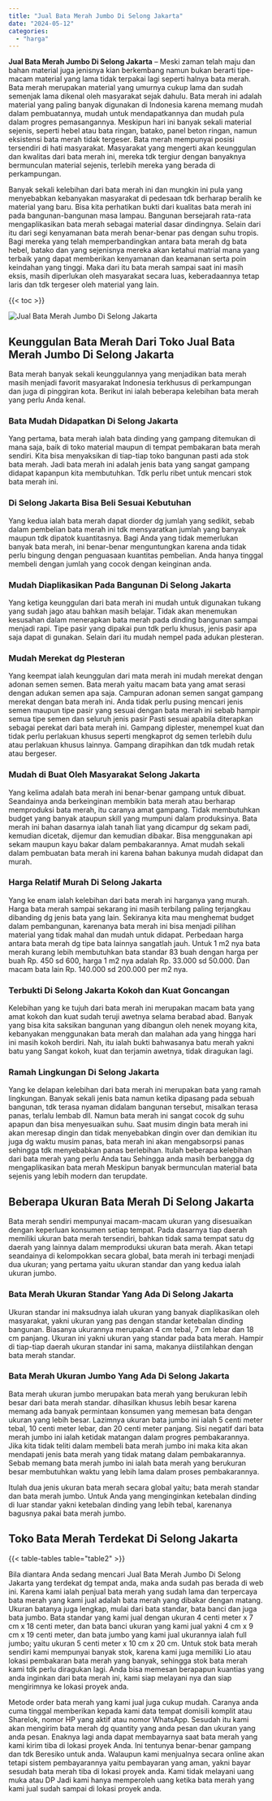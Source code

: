 ```yaml
---
title: "Jual Bata Merah Jumbo Di Selong Jakarta"
date: "2024-05-12"
categories: 
  - "harga"
---
```


**Jual Bata Merah Jumbo Di Selong Jakarta** – Meski zaman telah maju dan bahan material juga jenisnya kian berkembang namun bukan berarti tipe-macam material yang lama tidak terpakai lagi seperti halnya bata merah. Bata merah merupakan material yang umurnya cukup lama dan sudah semenjak lama dikenal oleh masyarakat sejak dahulu. Bata merah ini adalah material yang paling banyak digunakan di Indonesia karena memang mudah dalam pembuatannya, mudah untuk mendapatkannya dan mudah pula dalam progres pemasangannya. Meskipun hari ini banyak sekali material sejenis, seperti hebel atau bata ringan, batako, panel beton ringan, namun eksistensi bata merah tidak tergeser. Bata merah mempunyai posisi tersendiri di hati masyarakat. Masyarakat yang mengerti akan keunggulan dan kwalitas dari bata merah ini, mereka tdk tergiur dengan banyaknya bermunculan material sejenis, terlebih mereka yang berada di perkampungan.

Banyak sekali kelebihan dari bata merah ini dan mungkin ini pula yang menyebabkan kebanyakan masyarakat di pedesaan tdk berharap beralih ke material yang baru. Bisa kita perhatikan bukti dari kualitas bata merah ini pada bangunan-bangunan masa lampau. Bangunan bersejarah rata-rata mengaplikasikan bata merah sebagai material dasar dindingnya. Selain dari itu dari segi kenyamanan bata merah benar-benar pas dengan suhu tropis. Bagi mereka yang telah memperbandingkan antara bata merah dg bata hebel, batako dan yang sejenisnya mereka akan ketahui matrial mana yang terbaik yang dapat memberikan kenyamanan dan keamanan serta poin keindahan yang tinggi. Maka dari itu bata merah sampai saat ini masih eksis, masih diperlukan oleh masyarakat secara luas, keberadaannya tetap laris dan tdk tergeser oleh material yang lain.

{{< toc >}}

![Jual Bata Merah Jumbo Di Selong Jakarta](/images/jual-bata-merah-25.png)

## Keunggulan Bata Merah Dari Toko Jual Bata Merah Jumbo Di Selong Jakarta

Bata merah banyak sekali keunggulannya yang menjadikan bata merah masih menjadi favorit masyarakat Indonesia terkhusus di perkampungan dan juga di pinggiran kota. Berikut ini ialah beberapa kelebihan bata merah yang perlu Anda kenal.

### Bata Mudah Didapatkan Di Selong Jakarta

Yang pertama, bata merah ialah bata dinding yang gampang ditemukan di mana saja, baik di toko material maupun di tempat pembakaran bata merah sendiri. Kita bisa menyaksikan di tiap-tiap toko bangunan pasti ada stok bata merah. Jadi bata merah ini adalah jenis bata yang sangat gampang didapat kapanpun kita membutuhkan. Tdk perlu ribet untuk mencari stok bata merah ini.

### Di Selong Jakarta Bisa Beli Sesuai Kebutuhan

Yang kedua ialah bata merah dapat diorder dg jumlah yang sedikit, sebab dalam pembelian bata merah ini tdk mensyaratkan jumlah yang banyak maupun tdk dipatok kuantitasnya. Bagi Anda yang tidak memerlukan banyak bata merah, ini benar-benar menguntungkan karena anda tidak perlu bingung dengan penguasaan kuantitas pembelian. Anda hanya tinggal membeli dengan jumlah yang cocok dengan keinginan anda.

### Mudah Diaplikasikan Pada Bangunan Di Selong Jakarta

Yang ketiga keunggulan dari bata merah ini mudah untuk digunakan tukang yang sudah jago atau bahkan masih belajar. Tidak akan menemukan kesusahan dalam menerapkan bata merah pada dinding bangunan sampai menjadi rapi. Tipe pasir yang dipakai pun tdk perlu khusus, jenis pasir apa saja dapat di gunakan. Selain dari itu mudah nempel pada adukan plesteran.

### Mudah Merekat dg Plesteran

Yang keempat ialah keunggulan dari mata merah ini mudah merekat dengan adonan semen semen. Bata merah yaitu macam bata yang amat serasi dengan adukan semen apa saja. Campuran adonan semen sangat gampang merekat dengan bata merah ini. Anda tidak perlu pusing mencari jenis semen maupun tipe pasir yang sesuai dengan bata merah ini sebab hampir semua tipe semen dan seluruh jenis pasir Pasti sesuai apabila diterapkan sebagai perekat dari bata merah ini. Gampang diplester, menempel kuat dan tidak perlu perlakuan khusus seperti mengkaprot dg semen terlebih dulu atau perlakuan khusus lainnya. Gampang dirapihkan dan tdk mudah retak atau bergeser.

### Mudah di Buat Oleh Masyarakat Selong Jakarta

Yang kelima adalah bata merah ini benar-benar gampang untuk dibuat. Seandainya anda berkeinginan membikin bata merah atau berharap memproduksi bata merah, itu caranya amat gampang. Tidak membutuhkan budget yang banyak ataupun skill yang mumpuni dalam produksinya. Bata merah ini bahan dasarnya ialah tanah liat yang dicampur dg sekam padi, kemudian dicetak, dijemur dan kemudian dibakar. Bisa menggunakan api sekam maupun kayu bakar dalam pembakarannya. Amat mudah sekali dalam pembuatan bata merah ini karena bahan bakunya mudah didapat dan murah.

### Harga Relatif Murah Di Selong Jakarta

Yang ke enam ialah kelebihan dari bata merah ini harganya yang murah. Harga bata merah sampai sekarang ini masih terbilang paling terjangkau dibanding dg jenis bata yang lain. Sekiranya kita mau menghemat budget dalam pembangunan, karenanya bata merah ini bisa menjadi pilihan material yang tidak mahal dan mudah untuk didapat. Perbedaan harga antara bata merah dg tipe bata lainnya sangatlah jauh. Untuk 1 m2 nya bata merah kurang lebih membutuhkan bata standar 83 buah dengan harga per buah Rp. 450 sd 600, harga 1 m2 nya adalah Rp. 33.000 sd 50.000. Dan macam bata lain Rp. 140.000 sd 200.000 per m2 nya.

### Terbukti Di Selong Jakarta Kokoh dan Kuat Goncangan

Kelebihan yang ke tujuh dari bata merah ini merupakan macam bata yang amat kokoh dan kuat sudah teruji awetnya selama berabad abad. Banyak yang bisa kita saksikan bangunan yang dibangun oleh nenek moyang kita, kebanyakan menggunakan bata merah dan malahan ada yang hingga hari ini masih kokoh berdiri. Nah, itu ialah bukti bahwasanya batu merah yakni batu yang Sangat kokoh, kuat dan terjamin awetnya, tidak diragukan lagi.

### Ramah Lingkungan Di Selong Jakarta

Yang ke delapan kelebihan dari bata merah ini merupakan bata yang ramah lingkungan. Banyak sekali jenis bata namun ketika dipasang pada sebuah bangunan, tdk terasa nyaman didalam bangunan tersebut, misalkan terasa panas, terlalu lembab dll. Namun bata merah ini sangat cocok dg suhu apapun dan bisa menyesuaikan suhu. Saat musim dingin bata merah ini akan meresap dingin dan tidak menyebabkan dingin over dan demikian itu juga dg waktu musim panas, bata merah ini akan mengabsorpsi panas sehingga tdk menyebabkan panas berlebihan. Itulah beberapa kelebihan dari bata merah yang perlu Anda tau Sehingga anda masih berbangga dg mengaplikasikan bata merah Meskipun banyak bermunculan material bata sejenis yang lebih modern dan terupdate.

## Beberapa Ukuran Bata Merah Di Selong Jakarta

Bata merah sendiri mempunyai macam-macam ukuran yang disesuaikan dengan keperluan konsumen setiap tempat. Pada dasarnya tiap daerah memiliki ukuran bata merah tersendiri, bahkan tidak sama tempat satu dg daerah yang lainnya dalam memproduksi ukuran bata merah. Akan tetapi seandainya di kelompokkan secara global, bata merah ini terbagi menjadi dua ukuran; yang pertama yaitu ukuran standar dan yang kedua ialah ukuran jumbo.

### Bata Merah Ukuran Standar Yang Ada Di Selong Jakarta

Ukuran standar ini maksudnya ialah ukuran yang banyak diaplikasikan oleh masyarakat, yakni ukuran yang pas dengan standar ketebalan dinding bangunan. Biasanya ukurannya merupakan 4 cm tebal, 7 cm lebar dan 18 cm panjang. Ukuran ini yakni ukuran yang standar pada bata merah. Hampir di tiap-tiap daerah ukuran standar ini sama, makanya diistilahkan dengan bata merah standar.

### Bata Merah Ukuran Jumbo Yang Ada Di Selong Jakarta

Bata merah ukuran jumbo merupakan bata merah yang berukuran lebih besar dari bata merah standar. dihasilkan khusus lebih besar karena memang ada banyak permintaan konsumen yang memesan bata dengan ukuran yang lebih besar. Lazimnya ukuran bata jumbo ini ialah 5 centi meter tebal, 10 centi meter lebar, dan 20 centi meter panjang. Sisi negatif dari bata merah jumbo ini ialah ketidak matangan dalam progres pembakarannya. Jika kita tidak teliti dalam membeli bata merah jumbo ini maka kita akan mendapati jenis bata merah yang tidak matang dalam pembakarannya. Sebab memang bata merah jumbo ini ialah bata merah yang berukuran besar membutuhkan waktu yang lebih lama dalam proses pembakarannya.

Itulah dua jenis ukuran bata merah secara global yaitu; bata merah standar dan bata merah jumbo. Untuk Anda yang menginginkan ketebalan dinding di luar standar yakni ketebalan dinding yang lebih tebal, karenanya bagusnya pakai bata merah jumbo.

## Toko Bata Merah Terdekat Di Selong Jakarta

{{< table-tables table="table2" >}}

Bila diantara Anda sedang mencari Jual Bata Merah Jumbo Di Selong Jakarta yang terdekat dg tempat anda, maka anda sudah pas berada di web ini. Karena kami ialah penjual bata merah yang sudah lama dan terpercaya bata merah yang kami jual adalah bata merah yang dibakar dengan matang. Ukuran batanya juga lengkap, mulai dari bata standar, bata banci dan juga bata jumbo. Bata standar yang kami jual dengan ukuran 4 centi meter x 7 cm x 18 centi meter, dan bata banci ukuran yang kami jual yakni 4 cm x 9 cm x 19 centi meter, dan bata jumbo yang kami jual ukurannya ialah full jumbo; yaitu ukuran 5 centi meter x 10 cm x 20 cm. Untuk stok bata merah sendiri kami mempunyai banyak stok, karena kami juga memiliki Lio atau lokasi pembakaran bata merah yang banyak, sehingga stok bata merah kami tdk perlu diragukan lagi. Anda bisa memesan berapapun kuantias yang anda inginkan dari bata merah ini, kami siap melayani nya dan siap mengirimnya ke lokasi proyek anda.

Metode order bata merah yang kami jual juga cukup mudah. Caranya anda cuma tinggal memberikan kepada kami data tempat domisili komplit atau Sharelok, nomor HP yang aktif atau nomor WhatsApp. Sesudah itu kami akan mengirim bata merah dg quantity yang anda pesan dan ukuran yang anda pesan. Enaknya lagi anda dapat membayarnya saat bata merah yang kami kirim tiba di lokasi proyek Anda. Ini tentunya benar-benar gampang dan tdk Beresiko untuk anda. Walaupun kami menjualnya secara online akan tetapi sistem pembayarannya yaitu pembayaran yang aman, yakni bayar sesudah bata merah tiba di lokasi proyek anda. Kami tidak melayani uang muka atau DP Jadi kami hanya memperoleh uang ketika bata merah yang kami jual sudah sampai di lokasi proyek anda.
